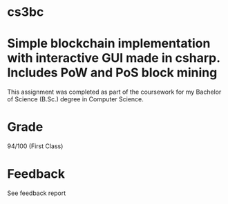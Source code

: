# cs3bc

# Simple blockchain implementation with interactive GUI made in csharp. Includes PoW and PoS block mining

This assignment was completed as part of the coursework for my Bachelor of Science (B.Sc.) degree in Computer Science.

# Grade
94/100 (First Class)

# Feedback
See feedback report
